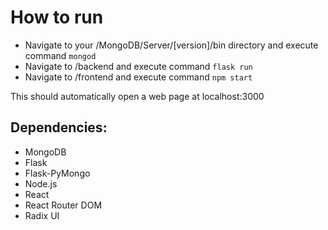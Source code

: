 # How to run


- Navigate to your /MongoDB/Server/[version]/bin directory and execute command `mongod`
- Navigate to /backend and execute command `flask run`
- Navigate to /frontend and execute command `npm start`

This should automatically open a web page at localhost:3000

## Dependencies:
- MongoDB
- Flask
- Flask-PyMongo
- Node.js
- React
- React Router DOM
- Radix UI
